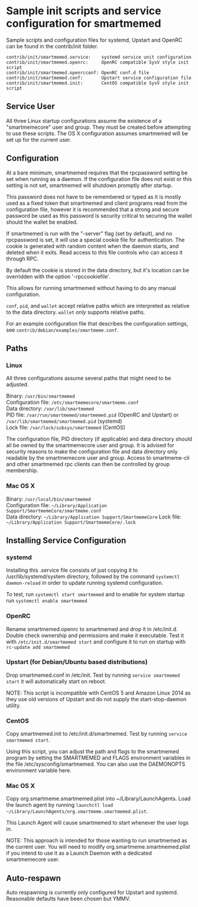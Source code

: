 Sample init scripts and service configuration for smartmemed
==========================================================

Sample scripts and configuration files for systemd, Upstart and OpenRC
can be found in the contrib/init folder.

    contrib/init/smartmemed.service:    systemd service unit configuration
    contrib/init/smartmemed.openrc:     OpenRC compatible SysV style init script
    contrib/init/smartmemed.openrcconf: OpenRC conf.d file
    contrib/init/smartmemed.conf:       Upstart service configuration file
    contrib/init/smartmemed.init:       CentOS compatible SysV style init script

Service User
---------------------------------

All three Linux startup configurations assume the existence of a "smartmemecore" user
and group.  They must be created before attempting to use these scripts.
The OS X configuration assumes smartmemed will be set up for the current user.

Configuration
---------------------------------

At a bare minimum, smartmemed requires that the rpcpassword setting be set
when running as a daemon.  If the configuration file does not exist or this
setting is not set, smartmemed will shutdown promptly after startup.

This password does not have to be remembered or typed as it is mostly used
as a fixed token that smartmemed and client programs read from the configuration
file, however it is recommended that a strong and secure password be used
as this password is security critical to securing the wallet should the
wallet be enabled.

If smartmemed is run with the "-server" flag (set by default), and no rpcpassword is set,
it will use a special cookie file for authentication. The cookie is generated with random
content when the daemon starts, and deleted when it exits. Read access to this file
controls who can access it through RPC.

By default the cookie is stored in the data directory, but it's location can be overridden
with the option '-rpccookiefile'.

This allows for running smartmemed without having to do any manual configuration.

`conf`, `pid`, and `wallet` accept relative paths which are interpreted as
relative to the data directory. `wallet` *only* supports relative paths.

For an example configuration file that describes the configuration settings,
see `contrib/debian/examples/smartmeme.conf`.

Paths
---------------------------------

### Linux

All three configurations assume several paths that might need to be adjusted.

Binary:              `/usr/bin/smartmemed`  
Configuration file:  `/etc/smartmemecore/smartmeme.conf`  
Data directory:      `/var/lib/smartmemed`  
PID file:            `/var/run/smartmemed/smartmemed.pid` (OpenRC and Upstart) or `/var/lib/smartmemed/smartmemed.pid` (systemd)  
Lock file:           `/var/lock/subsys/smartmemed` (CentOS)  

The configuration file, PID directory (if applicable) and data directory
should all be owned by the smartmemecore user and group.  It is advised for security
reasons to make the configuration file and data directory only readable by the
smartmemecore user and group.  Access to smartmeme-cli and other smartmemed rpc clients
can then be controlled by group membership.

### Mac OS X

Binary:              `/usr/local/bin/smartmemed`  
Configuration file:  `~/Library/Application Support/SmartmemeCore/smartmeme.conf`  
Data directory:      `~/Library/Application Support/SmartmemeCore`
Lock file:           `~/Library/Application Support/SmartmemeCore/.lock`

Installing Service Configuration
-----------------------------------

### systemd

Installing this .service file consists of just copying it to
/usr/lib/systemd/system directory, followed by the command
`systemctl daemon-reload` in order to update running systemd configuration.

To test, run `systemctl start smartmemed` and to enable for system startup run
`systemctl enable smartmemed`

### OpenRC

Rename smartmemed.openrc to smartmemed and drop it in /etc/init.d.  Double
check ownership and permissions and make it executable.  Test it with
`/etc/init.d/smartmemed start` and configure it to run on startup with
`rc-update add smartmemed`

### Upstart (for Debian/Ubuntu based distributions)

Drop smartmemed.conf in /etc/init.  Test by running `service smartmemed start`
it will automatically start on reboot.

NOTE: This script is incompatible with CentOS 5 and Amazon Linux 2014 as they
use old versions of Upstart and do not supply the start-stop-daemon utility.

### CentOS

Copy smartmemed.init to /etc/init.d/smartmemed. Test by running `service smartmemed start`.

Using this script, you can adjust the path and flags to the smartmemed program by
setting the SMARTMEMED and FLAGS environment variables in the file
/etc/sysconfig/smartmemed. You can also use the DAEMONOPTS environment variable here.

### Mac OS X

Copy org.smartmeme.smartmemed.plist into ~/Library/LaunchAgents. Load the launch agent by
running `launchctl load ~/Library/LaunchAgents/org.smartmeme.smartmemed.plist`.

This Launch Agent will cause smartmemed to start whenever the user logs in.

NOTE: This approach is intended for those wanting to run smartmemed as the current user.
You will need to modify org.smartmeme.smartmemed.plist if you intend to use it as a
Launch Daemon with a dedicated smartmemecore user.

Auto-respawn
-----------------------------------

Auto respawning is currently only configured for Upstart and systemd.
Reasonable defaults have been chosen but YMMV.
